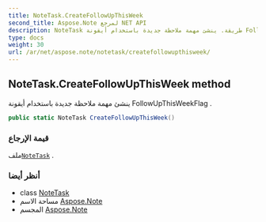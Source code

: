 ```yaml
---
title: NoteTask.CreateFollowUpThisWeek
second_title: Aspose.Note لمرجع NET API
description: NoteTask طريقة. ينشئ مهمة ملاحظة جديدة باستخدام أيقونة FollowUpThisWeekFlag .
type: docs
weight: 30
url: /ar/net/aspose.note/notetask/createfollowupthisweek/
---
```

## NoteTask.CreateFollowUpThisWeek method

ينشئ مهمة ملاحظة جديدة باستخدام أيقونة FollowUpThisWeekFlag .

```csharp
public static NoteTask CreateFollowUpThisWeek()
```

### قيمة الإرجاع

ملف[`NoteTask`](../) .

### أنظر أيضا

* class [NoteTask](../)
* مساحة الاسم [Aspose.Note](../../notetask/)
* المجسم [Aspose.Note](../../../)


